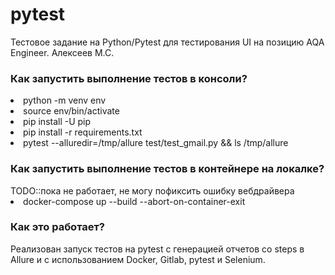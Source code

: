 # pytest

Тестовое задание на Python/Pytest для тестирования UI на позицию AQA Engineer. Алексеев М.С.

<h3>Как запустить выполнение тестов в консоли?</h3>
<li>python -m venv env</li>
<li>source env/bin/activate</li>
<li>pip install -U pip</li>
<li>pip install -r requirements.txt</li>
<li>pytest --alluredir=/tmp/allure test/test_gmail.py && ls /tmp/allure</li>

<h3>Как запустить выполнение тестов в контейнере на локалке?</h3>
TODO::пока не работает, не могу пофиксить ошибку вебдрайвера
<li>docker-compose up --build --abort-on-container-exit</li>

<h3>Как это работает?</h3>
Реализован запуск тестов на pytest с генерацией отчетов cо steps в Allure и с использованием Docker, Gitlab, pytest и Selenium.